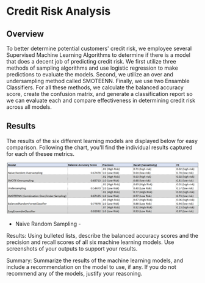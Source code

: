 # Credit Risk Analysis

## Overview

To better determine potential customers' credit risk, we employee several Supervised Machine Learning Algorithms to determine if there is a model that does a decent job of predicting credit risk.  We first utilize three methods of sampling algorithms and use logistic regression to make predictions to evaluate the models.  Second, we utilize an over and undersampling method called SMOTEENN. Finally, we use two Ensamble Classifiers.  For all these methods, we calculate the balanced accuracy score, create the confusion matrix, and generate a classification report so we can evaluate each and compare effectiveness in determining credit risk across all models.

## Results

The results of the six different learning models are displayed below for easy comparison.  Following the chart, you'll find the individual results captured for each of thesee metrics. 

![Model Comparison Chart](images/ModelComparisonChart.PNG)

* Naive Random Sampling - 

Results: Using bulleted lists, describe the balanced accuracy scores and the precision and recall scores of all six machine learning models. Use screenshots of your outputs to support your results.

Summary: Summarize the results of the machine learning models, and include a recommendation on the model to use, if any. If you do not recommend any of the models, justify your reasoning.

